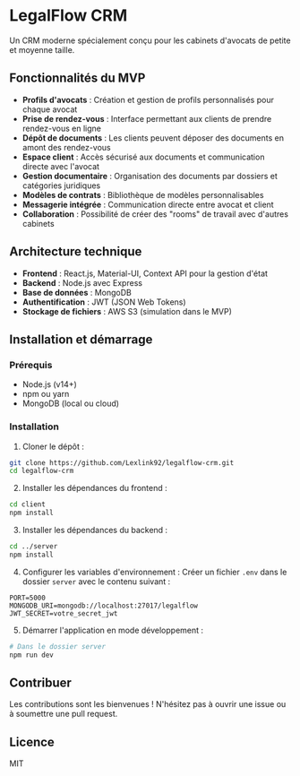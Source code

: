 # LegalFlow CRM

Un CRM moderne spécialement conçu pour les cabinets d'avocats de petite et moyenne taille.

## Fonctionnalités du MVP

- **Profils d'avocats** : Création et gestion de profils personnalisés pour chaque avocat
- **Prise de rendez-vous** : Interface permettant aux clients de prendre rendez-vous en ligne
- **Dépôt de documents** : Les clients peuvent déposer des documents en amont des rendez-vous
- **Espace client** : Accès sécurisé aux documents et communication directe avec l'avocat
- **Gestion documentaire** : Organisation des documents par dossiers et catégories juridiques
- **Modèles de contrats** : Bibliothèque de modèles personnalisables
- **Messagerie intégrée** : Communication directe entre avocat et client
- **Collaboration** : Possibilité de créer des "rooms" de travail avec d'autres cabinets

## Architecture technique

- **Frontend** : React.js, Material-UI, Context API pour la gestion d'état
- **Backend** : Node.js avec Express
- **Base de données** : MongoDB
- **Authentification** : JWT (JSON Web Tokens)
- **Stockage de fichiers** : AWS S3 (simulation dans le MVP)

## Installation et démarrage

### Prérequis
- Node.js (v14+)
- npm ou yarn
- MongoDB (local ou cloud)

### Installation
1. Cloner le dépôt :
```bash
git clone https://github.com/Lexlink92/legalflow-crm.git
cd legalflow-crm
```

2. Installer les dépendances du frontend :
```bash
cd client
npm install
```

3. Installer les dépendances du backend :
```bash
cd ../server
npm install
```

4. Configurer les variables d'environnement :
Créer un fichier `.env` dans le dossier `server` avec le contenu suivant :
```
PORT=5000
MONGODB_URI=mongodb://localhost:27017/legalflow
JWT_SECRET=votre_secret_jwt
```

5. Démarrer l'application en mode développement :
```bash
# Dans le dossier server
npm run dev
```

## Contribuer

Les contributions sont les bienvenues ! N'hésitez pas à ouvrir une issue ou à soumettre une pull request.

## Licence

MIT
